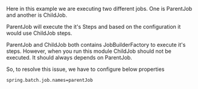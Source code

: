 Here in this example we are executing two different jobs.
One is ParentJob and another is ChildJob.

ParentJob will execute the it's Steps and based on the configuration it would use ChildJob steps.

ParentJob and ChildJob both contains JobBuilderFactory to execute it's steps.
However, when you run this module ChildJob should not be executed. It should always depends on
ParentJob.

So, to resolve this issue, we have to configure below properties
```properties
spring.batch.job.names=parentJob
```
